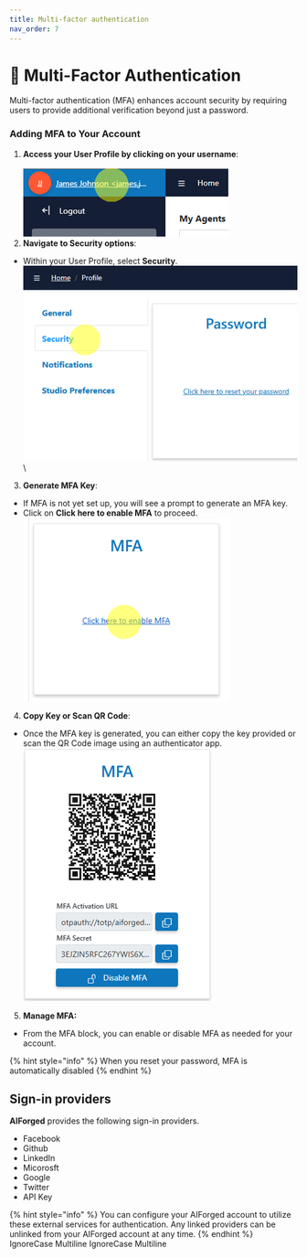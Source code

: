 ```yaml
---
title: Multi-factor authentication
nav_order: 7
---
```


# 🔂 Multi-Factor Authentication

Multi-factor authentication (MFA) enhances account security by requiring users to provide additional verification beyond just a password.

### Adding MFA to Your Account

1. **Access your User Profile by clicking on your username**:\
   \
   ![](assets/image%20%2828%29%20%281%29%20%281%29.png)
2. **Navigate to Security options**:

* Within your User Profile, select **Security**.\
  ![](assets/image%20%2830%29%20%281%29%20%281%29.png)\


3. **Generate MFA Key**:

* If MFA is not yet set up, you will see a prompt to generate an MFA key.
* Click on **Click here to enable MFA** to proceed.\
  ![](assets/image%20%2831%29%20%281%29%20%281%29.png)

4. **Copy Key or Scan QR Code**:

* Once the MFA key is generated, you can either copy the key provided or scan the QR Code image using an authenticator app.\
  ![](assets/image%20%2832%29%20%281%29%20%281%29.png)

5. **Manage MFA:**

* From the MFA block, you can enable or disable MFA as needed for your account.

{% hint style="info" %}
When you reset your password, MFA is automatically disabled
{% endhint %}

## Sign-in providers

**AIForged** provides the following sign-in providers.

* Facebook
* Github
* LinkedIn
* Micorosft
* Google
* Twitter
* API Key

{% hint style="info" %}
You can configure your AIForged account to utilize these external services for authentication. Any linked providers can be unlinked from your AIForged account at any time.
{% endhint %}
 IgnoreCase Multiline IgnoreCase Multiline

